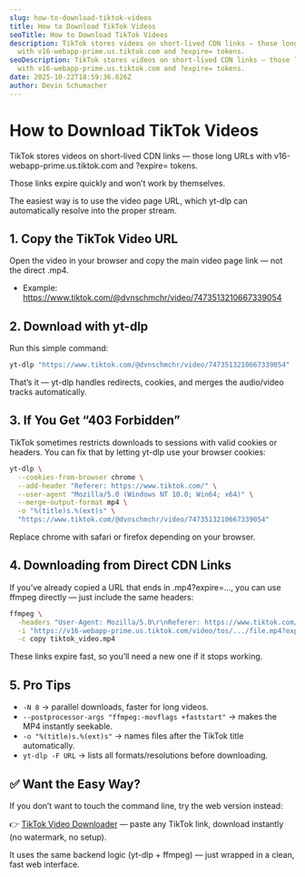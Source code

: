 ```yaml
---
slug: how-to-download-tiktok-videos
title: How to Download TikTok Videos
seoTitle: How to Download TikTok Videos
description: TikTok stores videos on short-lived CDN links — those long URLs
  with v16-webapp-prime.us.tiktok.com and ?expire= tokens.
seoDescription: TikTok stores videos on short-lived CDN links — those long URLs
  with v16-webapp-prime.us.tiktok.com and ?expire= tokens.
date: 2025-10-22T18:59:36.626Z
author: Devin Schumacher
---
```


# How to Download TikTok Videos

TikTok stores videos on short-lived CDN links — those long URLs with v16-webapp-prime.us.tiktok.com and ?expire= tokens.

Those links expire quickly and won’t work by themselves. 

The easiest way is to use the video page URL, which yt-dlp can automatically resolve into the proper stream.


## 1. Copy the TikTok Video URL

Open the video in your browser and copy the main video page link — not the direct .mp4.

- Example: https://www.tiktok.com/@dvnschmchr/video/7473513210667339054



## 2. Download with yt-dlp

Run this simple command:

```bash
yt-dlp "https://www.tiktok.com/@dvnschmchr/video/7473513210667339054"
```

That’s it — yt-dlp handles redirects, cookies, and merges the audio/video tracks automatically.


## 3. If You Get “403 Forbidden”

TikTok sometimes restricts downloads to sessions with valid cookies or headers.
You can fix that by letting yt-dlp use your browser cookies:

```bash
yt-dlp \
  --cookies-from-browser chrome \
  --add-header "Referer: https://www.tiktok.com/" \
  --user-agent "Mozilla/5.0 (Windows NT 10.0; Win64; x64)" \
  --merge-output-format mp4 \
  -o "%(title)s.%(ext)s" \
  "https://www.tiktok.com/@dvnschmchr/video/7473513210667339054"
```

Replace chrome with safari or firefox depending on your browser.


## 4. Downloading from Direct CDN Links

If you’ve already copied a URL that ends in .mp4?expire=..., you can use ffmpeg directly — just include the same headers:

```bash
ffmpeg \
  -headers "User-Agent: Mozilla/5.0\r\nReferer: https://www.tiktok.com/\r\n" \
  -i "https://v16-webapp-prime.us.tiktok.com/video/tos/.../file.mp4?expire=..." \
  -c copy tiktok_video.mp4
```

These links expire fast, so you’ll need a new one if it stops working.


## 5. Pro Tips

- `-N 8` → parallel downloads, faster for long videos.
- `--postprocessor-args "ffmpeg:-movflags +faststart"` → makes the MP4 instantly seekable.
- `-o "%(title)s.%(ext)s"` → names files after the TikTok title automatically.
- `yt-dlp -F URL` → lists all formats/resolutions before downloading.


## ✅ Want the Easy Way?

If you don’t want to touch the command line, try the web version instead:

👉 [TikTok Video Downloader](http://serp.ly/tiktok-video-downloader) — paste any TikTok link, download instantly (no watermark, no setup).

It uses the same backend logic (yt-dlp + ffmpeg) — just wrapped in a clean, fast web interface.
